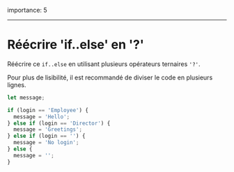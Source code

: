 importance: 5

---

# Réécrire 'if..else' en '?'

Réécrire ce `if..else` en utilisant plusieurs opérateurs ternaires `'?'`.

Pour plus de lisibilité, il est recommandé de diviser le code en plusieurs lignes.

```js
let message;

if (login == 'Employee') {
  message = 'Hello';
} else if (login == 'Director') {
  message = 'Greetings';
} else if (login == '') {
  message = 'No login';
} else {
  message = '';
}
```